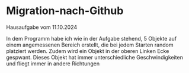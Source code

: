 # Migration-nach-Github
Hausaufgabe vom 11.10.2024

In dem Programm habe ich wie in der Aufgabe stehend, 5 Objekte auf einem angemessenen Bereich erstellt, die bei jedem Starten random platziert werden. Zudem wird ein Objekt in der oberen Linken Ecke gespwant. Dieses Objekt hat immer unterschiedliche Geschwindigkeiten und fliegt immer in andere Richtungen